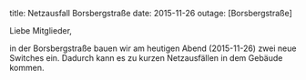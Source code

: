 title: Netzausfall Borsbergstraße
date: 2015-11-26
outage: [Borsbergstraße]

Liebe Mitglieder,

in der Borsbergstraße bauen wir am heutigen Abend (2015-11-26) zwei neue Switches ein. Dadurch kann es zu kurzen Netzausfällen in dem Gebäude kommen.
